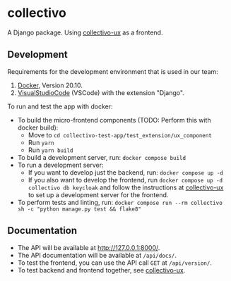 # collectivo

A Django package. Using [collectivo-ux](https://github.com/MILA-Wien/collectivo-ux/) as a frontend.

## Development

Requirements for the development environment that is used in our team:

1. [Docker](https://www.docker.com/), Version 20.10.
2. [VisualStudioCode](https://code.visualstudio.com/) (VSCode) with the extension "Django".

To run and test the app with docker:

- To build the micro-frontend components (TODO: Perform this with docker build):
    - Move to `cd collectivo-test-app/test_extension/ux_component`
    - Run `yarn`
    - Run `yarn build`
- To build a development server, run: `docker compose build`
- To run a development server:
    - If you want to develop just the backend, run: `docker compose up -d`
    - If you also want to develop the frontend, run `docker compose up -d collectivo db keycloak` and follow the instructions at [collectivo-ux](https://github.com/MILA-Wien/collectivo-ux/) to set up a development server for the frontend.
- To perform tests and linting, run: `docker compose run --rm collectivo sh -c "python manage.py test && flake8"`

## Documentation

- The API will be available at http://127.0.0.1:8000/.
- The API documentation will be available at `/api/docs/`.
- To test the frontend, you can use the API call `GET` at `/api/version/`.
- To test backend and frontend together, see [collectivo-ux](https://github.com/MILA-Wien/collectivo-ux).

